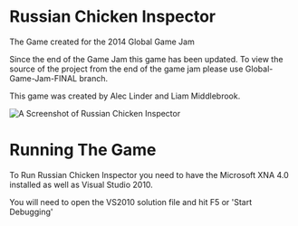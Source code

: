 Russian Chicken Inspector
====================

The Game created for the 2014 Global Game Jam

Since the end of the Game Jam this game has been updated. To view the source of the project from the end of the game jam please use Global-Game-Jam-FINAL branch.

This game was created by Alec Linder and Liam Middlebrook.

![A Screenshot of Russian Chicken Inspector](https://raw2.github.com/liam-middlebrook/Russian-Chicken-Inspector/master/screenshot_gameplay.jpg)


Running The Game
================

To Run Russian Chicken Inspector you need to have the Microsoft XNA 4.0 installed as well as Visual Studio 2010.

You will need to open the VS2010 solution file and hit F5 or 'Start Debugging'